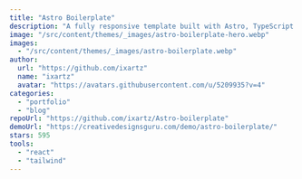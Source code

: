 ```yaml
---
title: "Astro Boilerplate"
description: "A fully responsive template built with Astro, TypeScript and React styled with Tailwind CSS. The perfect boilerplate to build a blog or portfolio."
image: "/src/content/themes/_images/astro-boilerplate-hero.webp"
images:
  - "/src/content/themes/_images/astro-boilerplate.webp"
author:
  url: "https://github.com/ixartz"
  name: "ixartz"
  avatar: "https://avatars.githubusercontent.com/u/5209935?v=4"
categories:
  - "portfolio"
  - "blog"
repoUrl: "https://github.com/ixartz/Astro-boilerplate"
demoUrl: "https://creativedesignsguru.com/demo/astro-boilerplate/"
stars: 595
tools:
  - "react"
  - "tailwind"
---
```

